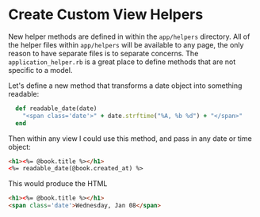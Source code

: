 # Create Custom View Helpers

New helper methods are defined in within the `app/helpers` directory. All of the helper files within `app/helpers` will be available to any page, the only reason to have separate files is to separate concerns. The `application_helper.rb` is a great place to define methods that are not specific to a model.

Let's define a new method that transforms a date object into something readable:
```ruby
  def readable_date(date)
    "<span class='date'>" + date.strftime("%A, %b %d") + "</span>"
  end
```
Then within any view I could use this method, and pass in any date or time object:
```html
<h1><%= @book.title %></h1>
<%= readable_date(@book.created_at) %>
```
This would produce the HTML
```html
<h1><%= @book.title %></h1>
<span class='date'>Wednesday, Jan 08</span>
```
